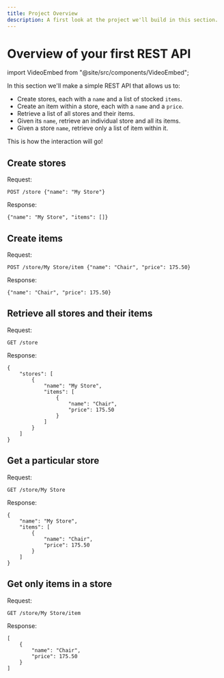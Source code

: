 ```yaml
---
title: Project Overview
description: A first look at the project we'll build in this section.
---
```


# Overview of your first REST API

import VideoEmbed from "@site/src/components/VideoEmbed";

<div style={{ maxWidth: "720px", margin: "3rem auto", boxShadow: "0 5px 15px 0 rgba(0, 0, 0, 0.15)" }}>
<VideoEmbed url="https://customer-zmitazl0ztnd2pvm.cloudflarestream.com/cda9c0473bdc485a36905144f13f4d3f/iframe?poster=https%3A%2F%2Fcustomer-zmitazl0ztnd2pvm.cloudflarestream.com%2Fcda9c0473bdc485a36905144f13f4d3f%2Fthumbnails%2Fthumbnail.jpg%3Ftime%3D%26height%3D600" />
</div>

In this section we'll make a simple REST API that allows us to:

- Create stores, each with a `name` and a list of stocked `items`.
- Create an item within a store, each with a `name` and a `price`.
- Retrieve a list of all stores and their items.
- Given its `name`, retrieve an individual store and all its items.
- Given a store `name`, retrieve only a list of item within it.

This is how the interaction will go!

## Create stores

Request:

```
POST /store {"name": "My Store"}
```

Response:

```
{"name": "My Store", "items": []}
```

## Create items

Request:

```
POST /store/My Store/item {"name": "Chair", "price": 175.50}
```

Response:

```
{"name": "Chair", "price": 175.50}
```

## Retrieve all stores and their items

Request:

```
GET /store
```

Response:

```
{
    "stores": [
        {
            "name": "My Store",
            "items": [
                {
                    "name": "Chair",
                    "price": 175.50
                }
            ]
        }
    ]
}
```

## Get a particular store

Request:

```
GET /store/My Store
```

Response:

```
{
    "name": "My Store",
    "items": [
        {
            "name": "Chair",
            "price": 175.50
        }
    ]
}
```

## Get only items in a store

Request:

```
GET /store/My Store/item
```

Response:

```
[
    {
        "name": "Chair",
        "price": 175.50
    }
]
```